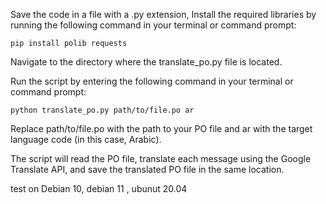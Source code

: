 Save the code in a file with a .py extension, 
Install the required libraries by running the following command in your terminal or command prompt:

    pip install polib requests

Navigate to the directory where the translate_po.py file is located.

Run the script by entering the following command in your terminal or command prompt:
    
    python translate_po.py path/to/file.po ar

Replace path/to/file.po with the path to your PO file and ar with the target language code (in this case, Arabic).

The script will read the PO file, translate each message using the Google Translate API, and save the translated PO file in the same location.

test on Debian 10, debian 11 , ubunut 20.04 
